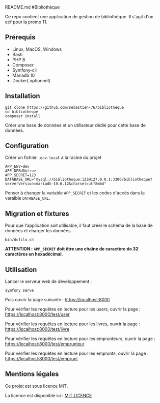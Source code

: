README.md
#Bibliothèque

Ce repo contient une application de gestion de bibliothèque.
Il s'agit d'un ecf pour la promo 11.

## Prérequis

- Linux, MacOS, Windows
- Bash
- PHP 8
- Composer
- Symfony-cli
- Mariadb 10
- Docker( optionnel)

## Installation

```
git clone https://github.com/sebastien-76/bibliotheque
cd bibliotheque
composer install

```
Créer une base de données et un utilisateur dédié pour cette base de données.

## Configuration

Créer un fichier `.env.local` à la racine du projet

```
APP_ENV=dev
APP_DEBUG=true
APP_SECRET=123
DATABASE_URL="mysql://bibliotheque:123@127.0.0.1:3306/bibliotheque?serverVersion=mariadb-10.6.12&charset=utf8mb4"
```

Penser  à changer la variable `APP_SECRET` et les codes d'accès dans la varaible `DATABASE_URL`.

## Migration et fixtures

Pour que l'application soit utilisable, il faut créer le schéma de la base de données et charger les données.

```
bin/dofilo.sh
```




**ATTENTION : `APP_SECRET` doit être une chaîne de caractère de 32 caractères en hexadécimal.**

## Utilisation

Lancer le serveur web de développement :

```
symfony serve
```

Puis ouvrir la page suivante : [https://localhost:8000](https://localhost:8000)

Pour vérifier les requêtes en lecture pour les users, ouvrir la page :
[https://localhost:8000/test/user](https://localhost:8000/test/user)

Pour vérifier les requêtes en lecture pour les livres, ouvrir la page :
[https://localhost:8000/test/livre](https://localhost:8000/test/livre)

Pour vérifier les requêtes en lecture pour les emprunteurs, ouvrir la page :
[https://localhost:8000/test/emprunteur](https://localhost:8000/test/emprunteur)

Pour vérifier les requêtes en lecture pour les emprunts, ouvrir la page :
[https://localhost:8000/test/emprunt](https://localhost:8000/test/emprunt)

## Mentions légales

Ce projet est sous licence MIT.

La licence est disponible ici : [MIT LICENCE](LICENCE)
